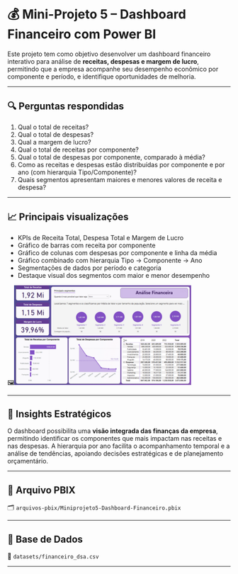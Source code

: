# 💰 Mini-Projeto 5 – Dashboard Financeiro com Power BI

Este projeto tem como objetivo desenvolver um dashboard financeiro interativo para análise de **receitas, despesas e margem de lucro**, permitindo que a empresa acompanhe seu desempenho econômico por componente e período, e identifique oportunidades de melhoria.

---

## 🔍 Perguntas respondidas

1. Qual o total de receitas?
2. Qual o total de despesas?
3. Qual a margem de lucro?
4. Qual o total de receitas por componente?
5. Qual o total de despesas por componente, comparado à média?
6. Como as receitas e despesas estão distribuídas por componente e por ano (com hierarquia Tipo/Componente)?
7. Quais segmentos apresentam maiores e menores valores de receita e despesa?

---

## 📈 Principais visualizações

- KPIs de Receita Total, Despesa Total e Margem de Lucro
- Gráfico de barras com receita por componente
- Gráfico de colunas com despesas por componente e linha da média
- Gráfico combinado com hierarquia Tipo → Componente → Ano
- Segmentações de dados por período e categoria
- Destaque visual dos segmentos com maior e menor desempenho

🖼️![Financeiro Dashboard](../imagens/thumb_miniprojeto5_financeiro.png)

---

## 🧩 Insights Estratégicos

O dashboard possibilita uma **visão integrada das finanças da empresa**, permitindo identificar os componentes que mais impactam nas receitas e nas despesas. A hierarquia por ano facilita o acompanhamento temporal e a análise de tendências, apoiando decisões estratégicas e de planejamento orçamentário.

---

## 📁 Arquivo PBIX

🗂️ `arquivos-pbix/Miniprojeto5-Dashboard-Financeiro.pbix`

---

## 📄 Base de Dados

📂 `datasets/financeiro_dsa.csv`  

---
